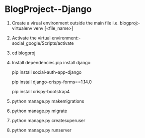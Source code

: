 # BlogProject--Django
1. Create a virual environment outside the main file i.e. blogproj:- 
virtualenv venv
	   [<file_name>]

3. Activate the virtual environment:-  
social_google/Scripts/activate

4. cd blogproj
5. Install dependencies
	pip install django

 	pip install social-auth-app-django

	pip install django-crispy-forms==1.14.0
 
 	pip install crispy-bootstrap4

6. python manage.py makemigrations
7. python manage.py migrate
8. python manage.py createsuperuser
9. python manage.py runserver

